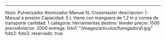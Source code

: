 ---
titulo: Pulverizador Atomizador Manual 5L Crossmaster
descripcion: |-
  Manual a presión
  Capacidad: 5 L
  Viene con manguera de 1.2 m y correa de transporte
cantidad: 1
categoria: Herramientas
destino: Vender
precio: 1500
precioAnterior: 2000
entrega:
foto1: "/images/articulos/fumigadora1.jpg"
foto2:
foto3:
reservado: true
